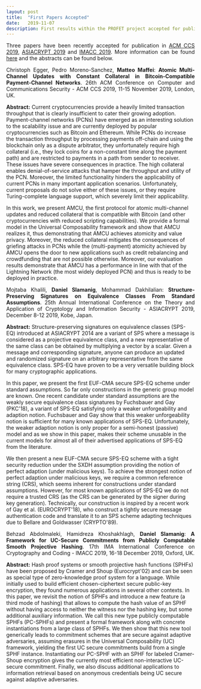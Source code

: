```yaml
---
layout: post
title:  "First Papers Accepted"
date:   2019-11-07
description: First results within the PROFET project accepted for publication...
---
```


<p class="blockquote" align="justify">Three papers have been recently accepted for publication in <a href="https://www.sigsac.org/ccs/CCS2019/" target="_blank">ACM CCS 2019</a>, <a href="https://asiacrypt.iacr.org/2019/" target="_blank">ASIACRYPT 2019</a> and <a href="https://ima.org.uk/11167/17th-ima-international-conference-on-cryptography-and-coding/" target="_blank">IMACC 2019</a>. More information can be found <a href="https://profet.at/pubs/" target="_blank">here</a> and the abstracts can be found below.</p>


<p class="blockquote" align="justify">Christoph Egger, Pedro Moreno-Sanchez, <b>Matteo Maffei</b>: <b>Atomic Multi-Channel Updates with Constant Collateral in Bitcoin-Compatible Payment-Channel Networks</b>. 26th ACM Conference on Computer and Communications Security - ACM CCS 2019, 11-15 November 2019, London, UK.</p>

<p><b>Abstract:</b> Current cryptocurrencies provide a heavily limited transaction throughput that is clearly insufficient to cater their growing adoption. Payment-channel networks (PCNs) have emerged as an interesting solution to the scalability issue and are currently deployed by popular cryptocurrencies such as Bitcoin and Ethereum. While PCNs do increase the transaction throughput by processing payments off-chain and using the blockchain only as a dispute arbitrator, they unfortunately require high collateral (i.e., they lock coins for a non-constant time along the payment path) and are restricted to payments in a path from sender to receiver. These issues have severe consequences in practice. The high collateral enables denial-of-service attacks that hamper the throughput and utility of the PCN. Moreover, the limited functionality hinders the applicability of current PCNs in many important application scenarios. Unfortunately, current proposals do not solve either of these issues, or they require Turing-complete language support, which severely limit their applicability.<br />

In this work, we present AMCU, the first protocol for atomic multi-channel updates and reduced collateral that is compatible with Bitcoin (and other cryptocurrencies with reduced scripting capabilities). We provide a formal model in the Universal Composability framework and show that AMCU realizes it, thus demonstrating that AMCU achieves atomicity and value privacy. Moreover, the reduced collateral mitigates the consequences of griefing attacks in PCNs while the (multi-payment) atomicity achieved by AMCU opens the door to new applications such as credit rebalancing and crowdfunding that are not possible otherwise. Moreover, our evaluation results demonstrate that AMCU has a performance in line with that of the Lightning Network (the most widely deployed PCN) and thus is ready to be deployed in practice.</p>

<p class="blockquote" align="justify">Mojtaba Khalili, <b>Daniel Slamanig</b>, Mohammad Dakhilalian: <b>Structure-Preserving Signatures on Equivalence Classes From Standard Assumptions</b>. 25th Annual International Conference on the Theory and Application of Cryptology and Information Security - ASIACRYPT 2019, December 8-12 2019, Kobe, Japan.</p>

<p><b>Abstract:</b> Structure-preserving signatures on equivalence classes (SPS-EQ) introduced at ASIACRYPT 2014 are a variant of SPS where a message is considered as a projective equivalence class, and a new representative of the same class can be obtained by multiplying a vector by a scalar. Given a message and corresponding signature, anyone can produce an updated and randomized signature on an arbitrary representative from the same equivalence class. SPS-EQ have proven to be a very versatile building block for many cryptographic applications.<br />

In this paper, we present the first EUF-CMA secure SPS-EQ scheme under standard assumptions. So far only constructions in the generic group model are known. One recent candidate under standard assumptions are the weakly secure equivalence class signatures by Fuchsbauer and Gay (PKC'18), a variant of SPS-EQ satisfying only a weaker unforgeability and adaption notion. Fuchsbauer and Gay show that this weaker unforgeability notion is sufficient for many known applications of SPS-EQ. Unfortunately, the weaker adaption notion is only proper for a semi-honest (passive) model and as we show in this paper, makes their scheme unusable in the current models for almost all of their advertised applications of SPS-EQ from the literature.<br />

We then present a new EUF-CMA secure SPS-EQ scheme with a tight security reduction under the SXDH assumption providing the notion of perfect adaption (under malicious keys). To achieve the strongest notion of perfect adaption under malicious keys, we require a common reference string (CRS), which seems inherent for constructions under standard assumptions. However, for most known applications of SPS-EQ we do not require a trusted CRS (as the CRS can be generated by the signer during key generation). Technically, our construction is inspired by a recent work of Gay et al. (EUROCRYPT'18), who construct a tightly secure message authentication code and translate it to an SPS scheme adapting techniques due to Bellare and Goldwasser (CRYPTO'89).</p>

<p class="blockquote" align="justify">Behzad Abdolmaleki, Hamidreza Khoshakhlagh, <b>Daniel Slamanig</b>: <b>A Framework for UC-Secure Commitments from Publicly Computable Smooth Projective Hashing</b>. 17th IMA International Conference on Cryptography and Coding - IMACC 2019, 16-18 December 2019, Oxford, UK.</p>

<p><b>Abstract:</b> Hash proof systems or smooth projective hash functions (SPHFs) have been proposed by Cramer and Shoup (Eurocrypt'02) and can be seen as special type of zero-knowledge proof system for a language. While initially used to build efficient chosen-ciphertext secure public-key encryption, they found numerous applications in several other contexts. In this paper, we revisit the notion of SPHFs and introduce a new feature (a third mode of hashing) that allows to compute the hash value of an SPHF without having access to neither the witness nor the hashing key, but some additional auxiliary information. We call this new type publicly computable SPHFs (PC-SPHFs) and present a formal framework along with concrete instantiations from a large class of SPHFs. We then show that this new tool generically leads to commitment schemes that are secure against adaptive adversaries, assuming erasures in the Universal Composability (UC) framework, yielding the first UC secure commitments build from a single SPHF instance. Instantiating our PC-SPHF with an SPHF for labeled Cramer-Shoup encryption gives the currently most efficient non-interactive UC-secure commitment. Finally, we also discuss additional applications to information retrieval based on anonymous credentials being UC secure against adaptive adversaries. </p>
